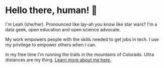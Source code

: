 # Hello there, human! 👋
I'm Leah (she/her). Pronounced like lay-ah you know like star wars?
I'm a data geek, open education and open science advocate. 

My work empowers people with the skills needed to get jobs in tech.
I use my privilege to empower others when I can.

In my free time I'm running the trails in the mountains of Colorado.
Ultra distances are my thing.
[Learn more about me here.](https://www.leahwasser.com)
 


<!--
**lwasser/lwasser** is a ✨ _special_ ✨ repository because its `README.md` (this file) appears on your GitHub profile.

Here are some ideas to get you started:

- 🔭 I’m currently working on ...
- 🌱 I’m currently learning ...
- 👯 I’m looking to collaborate on ...
- 🤔 I’m looking for help with ...
- 💬 Ask me about ...
- 📫 How to reach me: ...
- 😄 Pronouns: ...
- ⚡ Fun fact: ...
-->
